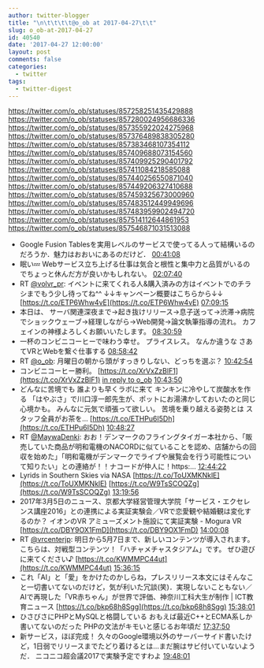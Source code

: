 ```yaml
---
author: twitter-blogger
title: "\n\t\t\t\t@o_ob at 2017-04-27\t\t"
slug: o_ob-at-2017-04-27
id: 40540
date: '2017-04-27 12:00:00'
layout: post
comments: false
categories:
  - twitter
tags:
  - twitter-digest
---
```


https://twitter.com/o_ob/statuses/857258251435429888 https://twitter.com/o_ob/statuses/857280024956686336 https://twitter.com/o_ob/statuses/857355922024275968 https://twitter.com/o_ob/statuses/857376489838305280 https://twitter.com/o_ob/statuses/857383468107354112 https://twitter.com/o_ob/statuses/857409688073154560 https://twitter.com/o_ob/statuses/857409925290401792 https://twitter.com/o_ob/statuses/857411084218585088 https://twitter.com/o_ob/statuses/857440256550871040 https://twitter.com/o_ob/statuses/857449206327410688 https://twitter.com/o_ob/statuses/857459325673000960 https://twitter.com/o_ob/statuses/857483512449949696 https://twitter.com/o_ob/statuses/857483959902494720 https://twitter.com/o_ob/statuses/857514112644861953 https://twitter.com/o_ob/statuses/857546871031513088  

*   Google Fusion Tablesを実用レベルのサービスで使ってる人って結構いるのだろうか．魅力はおおいにあるのだけど． [00:41:08](https://twitter.com/o_ob/statuses/857258251435429888)
*   眠い💤 Webサービス立ち上げる仕事は気合と根性と集中力と品質がいるのでちょっと休んだ方が良いかもしれない。 [02:07:40](https://twitter.com/o_ob/statuses/857280024956686336)
*   RT [@volvr_pr](https://twitter.com/volvr_pr): イベントに来てくれる人&購入済みの方はイベントでのチラシまでもう少し待ってね^^ ↓↓キャンペーン概要はこちらから↓↓ [https://t.co/ETP6Whw4vE](https://t.co/ETP6Whw4vE) [07:09:15](https://twitter.com/o_ob/statuses/857355922024275968)
*   本日は、 サーバ関連深夜まで→起き抜けリリース→息子送って→渋滞→病院でショックウェーブ→経理しながら→Web開発→論文執筆指導の流れ。 カフェインの神様よろしくお願いいたします。 [08:30:59](https://twitter.com/o_ob/statuses/857376489838305280)
*   一杯のコンビニコーヒーで味わう幸せ。 プライスレス。 なんか違うな さあてVRとWebを繋ぐ仕事する [08:58:42](https://twitter.com/o_ob/statuses/857383468107354112)
*   RT [@o_ob](https://twitter.com/o_ob): 月曜日の朝から頭がすっきりしない、どっちを選ぶ？ [10:42:54](https://twitter.com/o_ob/statuses/857409688073154560)
*   コンビニコーヒー勝利。 [https://t.co/XrVxZzBlF1](https://t.co/XrVxZzBlF1) [in reply to o_ob](https://twitter.com/o_ob/statuses/856319915883495425) [10:43:50](https://twitter.com/o_ob/statuses/857409925290401792)
*   どんなに苦境でも 誰よりも早くラボに来て キンキンに冷やして炭酸水を作る 「はやぶさ」で川口淳一郎先生が、ポットにお湯沸かしておいたのと同じ心境かも。 みんなに元気で頑張って欲しい。 苦境を乗り越える姿勢とは スタッフ全員がお茶を… [https://t.co/ETHPu6I5Dh](https://t.co/ETHPu6I5Dh) [10:48:27](https://twitter.com/o_ob/statuses/857411084218585088)
*   RT [@MaywaDenki](https://twitter.com/MaywaDenki): おお！デンマークのフライングタイガー本社から、「販売していた商品が明和電機のNACORDに似ていることを認め、店舗からの回収を始めた」「明和電機がデンマークでライブや展覧会を行う可能性について知りたい」との連絡が！！ナコードが仲人に！https:… [12:44:22](https://twitter.com/o_ob/statuses/857440256550871040)
*   Lyrids in Southern Skies via NASA [https://t.co/ToUXMKNklE](https://t.co/ToUXMKNklE) [https://t.co/W9TsSCOQZg](https://t.co/W9TsSCOQZg) [13:19:56](https://twitter.com/o_ob/statuses/857449206327410688)
*   2017年3月5日のニュース、京都大学経営管理大学院「サービス・エクセレンス講座2016」との連携による実証実験会／VRで恋愛観や結婚観は変化するのか？ イオンのVR アミューズメント施設にて実証実験 - Mogura VR [https://t.co/DBY9OX1FmD](https://t.co/DBY9OX1FmD) [14:00:08](https://twitter.com/o_ob/statuses/857459325673000960)
*   RT [@vrcenterjp](https://twitter.com/vrcenterjp): 明日から5月7日まで、新しいコンテンツが導入されます。こちらは、対戦型コンテンツ！「ハチャメチャスタジアム」です。 ぜひ遊びに来てください♪ [https://t.co/KWMMPC44ut](https://t.co/KWMMPC44ut) [15:36:15](https://twitter.com/o_ob/statuses/857483512449949696)
*   これ「AI」と「愛」をかけたのかしらね，プレスリリース本文にはそんなこと一切書いてないのだけど，気が利いた冗談(笑)．実現しないこともない／AIで再現した「VR赤ちゃん」が世界で評価、神奈川工科大生が制作 | ICT教育ニュース [https://t.co/bkp68h8Sgg](https://t.co/bkp68h8Sgg) [15:38:01](https://twitter.com/o_ob/statuses/857483959902494720)
*   ひさびさにPHPとMySQLと格闘している おもえば最近C++とECMA系しか書いてないのだった PHPの文法がキモいと感じるお年頃だ [17:37:50](https://twitter.com/o_ob/statuses/857514112644861953)
*   新サービス，ほぼ完成！ 久々のGoogle環境以外のサーバーサイド書いたけど，1日弱でリリースまでたどり着けるとは…まだ腕はサビ付いていないようだ． ニコニコ超会議2017で実験予定ですわよ [19:48:01](https://twitter.com/o_ob/statuses/857546871031513088)